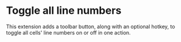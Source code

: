 Toggle all line numbers
=======================
This extension adds a toolbar button, along with an optional hotkey,
to toggle all cells' line numbers on or off in one action.

